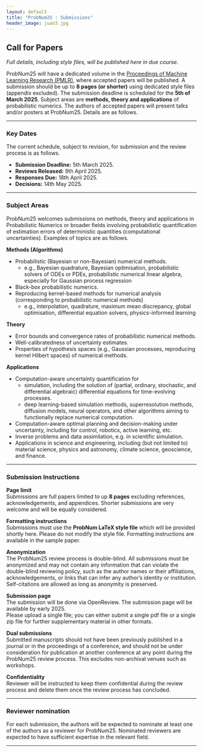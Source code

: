 ```yaml
---
layout: default
title: "ProbNum25 : Submissions"
header_image: juan3.jpg
---
```



## Call for Papers

_Full details, including style files, will be published here in due course._


ProbNum25 will have a dedicated volume in the [Proceedings of Machine Learning Research (PMLR)](https://proceedings.mlr.press), where accepted papers will be published. A submission should be up to **8 pages (or shorter)** using dedicated style files (appendix excluded). The submission deadline is scheduled for the **5th of March 2025**.
Subject areas are **methods, theory and applications** of probabilistic numerics. 
The authors of accepted papers will present talks and/or posters at ProbNum25. 
Details are as follows.

---
### Key Dates

The current schedule, subject to revision, for submission and the review process is as follows. 

- **Submission Deadline:** 5th March 2025.
- **Reviews Released:** 9th April 2025.
- **Responses Due:** 18th April 2025.
- **Decisions:** 14th May 2025.

---
### Subject Areas

ProbNum25 welcomes submissions on methods, theory and applications in Probabilistic Numerics or broader fields involving probabilistic quantification of estimation errors of deterministic quantities (computational uncertainties). Examples of topics are as follows.

**Methods (Algorithms)**
- Probabilistic (Bayesian or non-Bayesian) numerical methods.
  - e.g., Bayesian quadrature, Bayesian optimisation, probabilistic solvers of ODEs or PDEs, probabilistic numerical linear algebra, especially for Gaussian process regression
- Black-box probabilistic numerics.
- Reproducing kernel-based methods for numerical analysis (corresponding to probabilistic numerical methods)
  - e.g., interpolation, quadrature, maximum mean discrepancy, global optimisation, differential equation solvers, physics-informed learning

**Theory**
- Error bounds and convergence rates of probabilistic numerical methods.
- Well-calibratedness of uncertainty estimates. 
- Properties of hypothesis spaces (e.g., Gaussian processes, reproducing kernel Hilbert spaces) of numerical methods.

**Applications**
- Computation-aware uncertainty quantification for
  -  simulation, including the solution of (partial, ordinary, stochastic, and differential algebraic) differential equations for time-evolving processes.
  -  deep learning-based simulation methods, superresolution methods, diffusion models, neural operators, and other algorithms aiming to functionally replace numerical computation.
- Computation-aware optimal planning and decision-making under uncertainty, including for control, robotics, active learning, etc.
- Inverse problems and data assimilation, e.g. in scientific simulation.
- Applications in science and engineering, including (but not limited to) material science, physics and astronomy, climate science, geoscience, and finance.

---
### Submission Instructions

**Page limit**  
Submissions are full papers limited to up **8 pages** excluding references, acknowledgements, and appendices.
Shorter submissions are very welcome and will be equally considered.

**Formatting instructions**  
Submissions must use the **ProbNum LaTeX style file** which will be provided shortly here.
Please do not modify the style file.
Formatting instructions are available in the sample paper.

**Anonymization**  
The ProbNum25 review process is double-blind. All submissions must be anonymized and may not contain any information that can violate the double-blind reviewing policy, such as the author names or their affiliations, acknowledgements, or links that can infer any author’s identity or institution. Self-citations are allowed as long as anonymity is preserved.

**Submission page**  
The submission will be done via OpenReview. The submission page will be available by early 2025.  
Please upload a single file; you can either submit a single pdf file or a single zip file for further supplementary material in other formats.

**Dual submissions**  
Submitted manuscripts should not have been previously published in a journal or in the proceedings of a conference, and should not be under consideration for publication at another conference at any point during the ProbNum25 review process. This excludes non-archival venues such as workshops.

**Confidentiality**  
Reviewer will be instructed to keep them confidential during the review process and delete them once the review process has concluded.

---
### Reviewer nomination
For each submission, the authors will be expected to nominate at least one of the authors as a reviewer for ProbNum25. Nominated reviewers are expected to have sufficient expertise in the relevant field.

---
